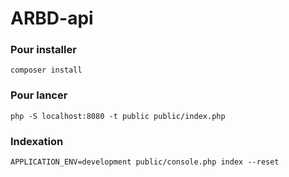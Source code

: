 # ARBD-api

### Pour installer
`composer install`

### Pour lancer
`php -S localhost:8080 -t public public/index.php`

### Indexation
`APPLICATION_ENV=development public/console.php index --reset`
